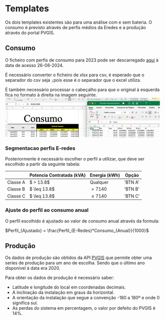# Templates

Os dois templates existentes são para uma análise com e sem bateria. O consumo é previsto através de
perfis médios da Eredes e a produção através do portal PVGIS.

## Consumo

O ficheiro com perfis de consumo para 2023 pode ser descarregado [aqui](https://www.e-redes.pt/pt-pt/perfis-de-consumo) à data de acesso 26-08-2024.

É necessário converter o ficheiro de xlsx para csv, é esperado que o separador do csv seja ``;``pois esse é o separador que o excel utiliza. 

É também necessário processar o cabeçalho para que o original à esquerda fica no formato à direita na imagem seguinte.
![](./imgs/Perfis%20eredes%20xlsx%20para%20csv.png)

### Segmentacao perfis E-redes

Posteriormente é necessário escolher o perfil a utilizar, que deve ser escolhido a partir da seguinte tabela:

| | Potencia Contratada (kVA) | Energia (kWh) | Opção |
|--|---|--|--|
| Classe A | $ > 13.8$ | Qualquer | 'BTN A' |
| Classe B | $ \leq 13.8$ | $> 7140$ | 'BTN B' |
| Classe C | $ \leq 13.8$ | $\leq 7140$ | 'BTN C' |

### Ajuste do perfil ao consumo anual

O perfil escolhido é ajustado ao valor de consumo anual através da formula:

$Perfil_{Ajustado} = \frac{Perfil_{E-Redes}*Consumo_{Anual}}{1000}$

## Produção

Os dados de produção são obtidos da API [PVGIS](https://re.jrc.ec.europa.eu/pvg_tools/en/) que permite obter uma series de produção para um ano de escolha. Sendo que o último ano disponivel à data era 2020.

Para obter os dados de produção é necessário saber:
* Latitude e longitude do local em coordenadas decimais.
* A inclinação da instalação em graus da horizontal.
* A orientação da instalação que segue a convenção -180 a 180º e onde 0 significa sul.
* As perdas do sistema em percentagem, o valor por defeito do PVGIS é 14%.